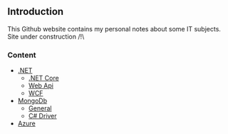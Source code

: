 ## Introduction

This Github website contains my personal notes about some IT subjects.
Site under construction /!\

### Content


* [.NET](./dotnet/readme.md)
  * [.NET Core](./dotnet/dotnetcore/readme.md)
  * [Web Api](./dotnet/webapi/readme.md)
  * [WCF](./dotnet/wcf/readme.md)
* [MongoDb](./mongodb/readme.md)
  * [General](./mongodb/general/readme.md)
  * [C# Driver](./mongodb/csharpdriver/readme.md)
* [Azure](./azure/readme.md)